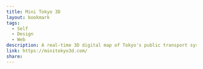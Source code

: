 ```yaml
---
title: Mini Tokyo 3D
layout: bookmark
tags:
  - Self
  - Design
  - Web
description: A real-time 3D digital map of Tokyo's public transport system. This data visualization was produced by Akihiko Kusanagi.
link: https://minitokyo3d.com/
share:
---
```


